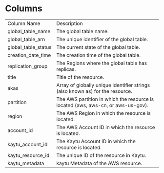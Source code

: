 # Columns  

<table>
	<tr><td>Column Name</td><td>Description</td></tr>
	<tr><td>global_table_name</td><td>The global table name.</td></tr>
	<tr><td>global_table_arn</td><td>The unique identifier of the global table.</td></tr>
	<tr><td>global_table_status</td><td>The current state of the global table.</td></tr>
	<tr><td>creation_date_time</td><td>The creation time of the global table.</td></tr>
	<tr><td>replication_group</td><td>The Regions where the global table has replicas.</td></tr>
	<tr><td>title</td><td>Title of the resource.</td></tr>
	<tr><td>akas</td><td>Array of globally unique identifier strings (also known as) for the resource.</td></tr>
	<tr><td>partition</td><td>The AWS partition in which the resource is located (aws, aws-cn, or aws-us-gov).</td></tr>
	<tr><td>region</td><td>The AWS Region in which the resource is located.</td></tr>
	<tr><td>account_id</td><td>The AWS Account ID in which the resource is located.</td></tr>
	<tr><td>kaytu_account_id</td><td>The Kaytu Account ID in which the resource is located.</td></tr>
	<tr><td>kaytu_resource_id</td><td>The unique ID of the resource in Kaytu.</td></tr>
	<tr><td>kaytu_metadata</td><td>kaytu Metadata of the AWS resource.</td></tr>
</table>